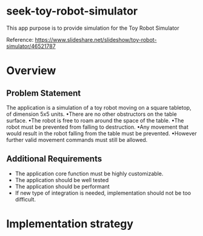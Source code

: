 # seek-toy-robot-simulator

This app purpose is to provide simulation for the Toy Robot Simulator

Reference: https://www.slideshare.net/slideshow/toy-robot-simulator/46521787

# Overview

## Problem Statement

The application is a simulation of a toy robot moving on a square tabletop, of dimension 5x5 units.
•There are no other obstructors on the table surface.
•The robot is free to roam around the space of the table.
•The robot must be prevented from falling to destruction.
•Any movement that would result in the robot falling from the table must be prevented.
•However further valid movement commands must still be allowed.

## Additional Requirements

- The application core function must be highly customizable.
- The application should be well tested
- The application should be performant
- If new type of integration is needed, implementation should not be too difficult.

# Implementation strategy




